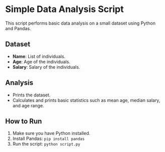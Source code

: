 # Simple Data Analysis Script

This script performs basic data analysis on a small dataset using Python and Pandas.

## Dataset

- **Name**: List of individuals.
- **Age**: Age of the individuals.
- **Salary**: Salary of the individuals.

## Analysis

- Prints the dataset.
- Calculates and prints basic statistics such as mean age, median salary, and age range.

## How to Run

1. Make sure you have Python installed.
2. Install Pandas: `pip install pandas`
3. Run the script: `python script.py`
